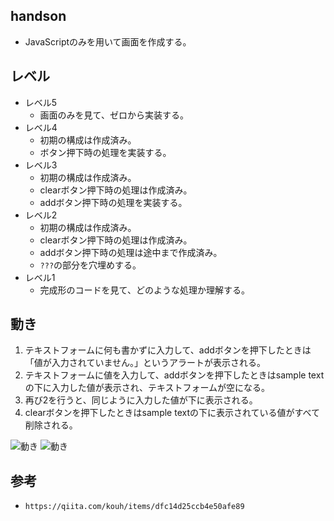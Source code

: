 ## handson
- JavaScriptのみを用いて画面を作成する。

## レベル
- レベル5
    - 画面のみを見て、ゼロから実装する。
- レベル4
    - 初期の構成は作成済み。
    - ボタン押下時の処理を実装する。
- レベル3
    - 初期の構成は作成済み。
    - clearボタン押下時の処理は作成済み。
    - addボタン押下時の処理を実装する。
- レベル2
    - 初期の構成は作成済み。
    - clearボタン押下時の処理は作成済み。
    - addボタン押下時の処理は途中まで作成済み。
    - `???`の部分を穴埋めする。
- レベル1
    - 完成形のコードを見て、どのような処理か理解する。

## 動き
1. テキストフォームに何も書かずに入力して、addボタンを押下したときは「値が入力されていません。」というアラートが表示される。
2. テキストフォームに値を入力して、addボタンを押下したときはsample textの下に入力した値が表示され、テキストフォームが空になる。
3. 再び2を行うと、同じように入力した値が下に表示される。
4. clearボタンを押下したときはsample textの下に表示されている値がすべて削除される。

![動き](../../res/sample.gif "動き")
![動き](../../res/sample.gif "動き")

## 参考
- `https://qiita.com/kouh/items/dfc14d25ccb4e50afe89`